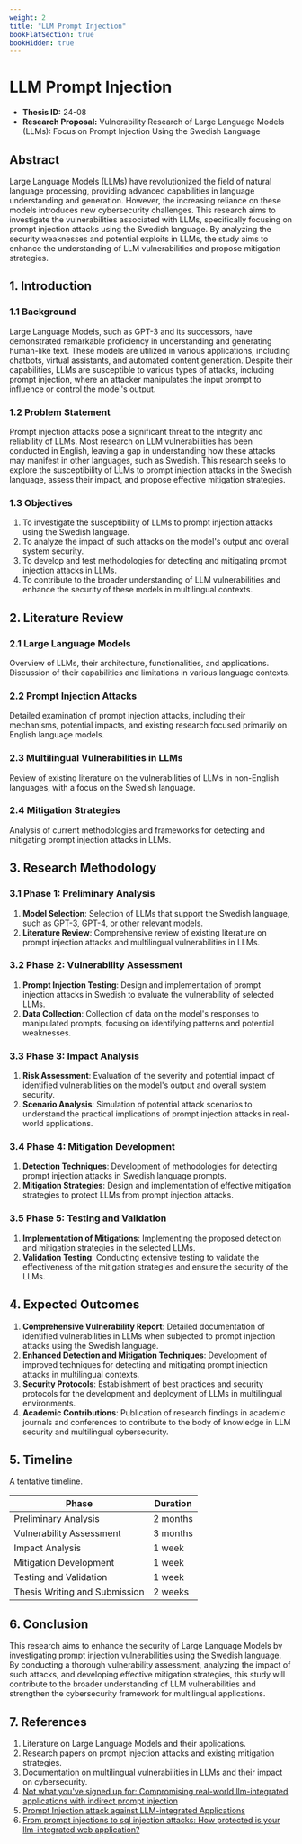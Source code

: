 ```yaml
---
weight: 2
title: "LLM Prompt Injection"
bookFlatSection: true
bookHidden: true
---
```


# LLM Prompt Injection

- **Thesis ID:** 24-08
- **Research Proposal:** Vulnerability Research of Large Language Models (LLMs): Focus on Prompt Injection Using the Swedish Language

## Abstract

Large Language Models (LLMs) have revolutionized the field of natural language processing, providing advanced capabilities in language understanding and generation. However, the increasing reliance on these models introduces new cybersecurity challenges. This research aims to investigate the vulnerabilities associated with LLMs, specifically focusing on prompt injection attacks using the Swedish language. By analyzing the security weaknesses and potential exploits in LLMs, the study aims to enhance the understanding of LLM vulnerabilities and propose mitigation strategies.

## 1. Introduction

### 1.1 Background

Large Language Models, such as GPT-3 and its successors, have demonstrated remarkable proficiency in understanding and generating human-like text. These models are utilized in various applications, including chatbots, virtual assistants, and automated content generation. Despite their capabilities, LLMs are susceptible to various types of attacks, including prompt injection, where an attacker manipulates the input prompt to influence or control the model's output.

### 1.2 Problem Statement

Prompt injection attacks pose a significant threat to the integrity and reliability of LLMs. Most research on LLM vulnerabilities has been conducted in English, leaving a gap in understanding how these attacks may manifest in other languages, such as Swedish. This research seeks to explore the susceptibility of LLMs to prompt injection attacks in the Swedish language, assess their impact, and propose effective mitigation strategies.

### 1.3 Objectives

1. To investigate the susceptibility of LLMs to prompt injection attacks using the Swedish language.
2. To analyze the impact of such attacks on the model's output and overall system security.
3. To develop and test methodologies for detecting and mitigating prompt injection attacks in LLMs.
4. To contribute to the broader understanding of LLM vulnerabilities and enhance the security of these models in multilingual contexts.

## 2. Literature Review

### 2.1 Large Language Models

Overview of LLMs, their architecture, functionalities, and applications. Discussion of their capabilities and limitations in various language contexts.

### 2.2 Prompt Injection Attacks

Detailed examination of prompt injection attacks, including their mechanisms, potential impacts, and existing research focused primarily on English language models.

### 2.3 Multilingual Vulnerabilities in LLMs

Review of existing literature on the vulnerabilities of LLMs in non-English languages, with a focus on the Swedish language.

### 2.4 Mitigation Strategies

Analysis of current methodologies and frameworks for detecting and mitigating prompt injection attacks in LLMs.

## 3. Research Methodology

### 3.1 Phase 1: Preliminary Analysis

1. **Model Selection**: Selection of LLMs that support the Swedish language, such as GPT-3, GPT-4, or other relevant models.
2. **Literature Review**: Comprehensive review of existing literature on prompt injection attacks and multilingual vulnerabilities in LLMs.

### 3.2 Phase 2: Vulnerability Assessment

1. **Prompt Injection Testing**: Design and implementation of prompt injection attacks in Swedish to evaluate the vulnerability of selected LLMs.
2. **Data Collection**: Collection of data on the model's responses to manipulated prompts, focusing on identifying patterns and potential weaknesses.

### 3.3 Phase 3: Impact Analysis

1. **Risk Assessment**: Evaluation of the severity and potential impact of identified vulnerabilities on the model's output and overall system security.
2. **Scenario Analysis**: Simulation of potential attack scenarios to understand the practical implications of prompt injection attacks in real-world applications.

### 3.4 Phase 4: Mitigation Development

1. **Detection Techniques**: Development of methodologies for detecting prompt injection attacks in Swedish language prompts.
2. **Mitigation Strategies**: Design and implementation of effective mitigation strategies to protect LLMs from prompt injection attacks.

### 3.5 Phase 5: Testing and Validation

1. **Implementation of Mitigations**: Implementing the proposed detection and mitigation strategies in the selected LLMs.
2. **Validation Testing**: Conducting extensive testing to validate the effectiveness of the mitigation strategies and ensure the security of the LLMs.

## 4. Expected Outcomes

1. **Comprehensive Vulnerability Report**: Detailed documentation of identified vulnerabilities in LLMs when subjected to prompt injection attacks using the Swedish language.
2. **Enhanced Detection and Mitigation Techniques**: Development of improved techniques for detecting and mitigating prompt injection attacks in multilingual contexts.
3. **Security Protocols**: Establishment of best practices and security protocols for the development and deployment of LLMs in multilingual environments.
4. **Academic Contributions**: Publication of research findings in academic journals and conferences to contribute to the body of knowledge in LLM security and multilingual cybersecurity.

## 5. Timeline

A tentative timeline.

| Phase                        | Duration   |
|------------------------------|------------|
| Preliminary Analysis         | 2 months   |
| Vulnerability Assessment     | 3 months   |
| Impact Analysis              | 1 week   |
| Mitigation Development       | 1 week   |
| Testing and Validation       | 1 week   |
| Thesis Writing and Submission| 2 weeks    |

## 6. Conclusion

This research aims to enhance the security of Large Language Models by investigating prompt injection vulnerabilities using the Swedish language. By conducting a thorough vulnerability assessment, analyzing the impact of such attacks, and developing effective mitigation strategies, this study will contribute to the broader understanding of LLM vulnerabilities and strengthen the cybersecurity framework for multilingual applications.

## 7. References

1. Literature on Large Language Models and their applications.
2. Research papers on prompt injection attacks and existing mitigation strategies.
3. Documentation on multilingual vulnerabilities in LLMs and their impact on cybersecurity.
4. [Not what you've signed up for: Compromising real-world llm-integrated applications with indirect prompt injection](https://dl.acm.org/doi/abs/10.1145/3605764.3623985)
5. [Prompt Injection attack against LLM-integrated Applications](https://arxiv.org/abs/2306.05499)
6. [From prompt injections to sql injection attacks: How protected is your llm-integrated web application?](https://arxiv.org/abs/2308.01990)
